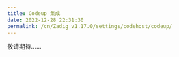 ```yaml
---
title: Codeup 集成
date: 2022-12-28 22:31:30
permalink: /cn/Zadig v1.17.0/settings/codehost/codeup/
---
```


<Badge text="企业版" />
敬请期待……